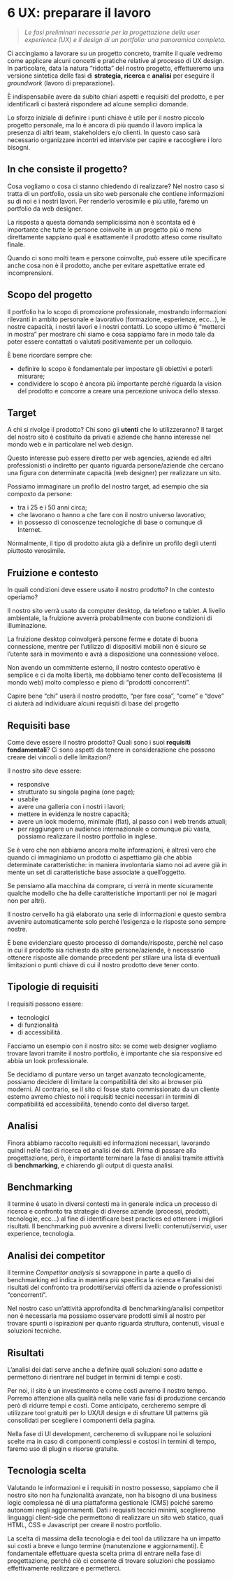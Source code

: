 # 6 UX: preparare il lavoro

> _Le fasi preliminari necessarie per la progettazione della user experience (UX) e il design di un portfolio: una panoramica completa._

Ci accingiamo a lavorare su un progetto concreto, tramite il quale vedremo come applicare
alcuni concetti e pratiche relative al processo di UX design. In particolare, data la natura
“ridotta” del nostro progetto, effettueremo una versione sintetica delle
fasi di **strategia, ricerca** e **analisi** per eseguire il _groundwork_ (lavoro di
preparazione).

È indispensabile avere da subito chiari aspetti e requisiti del prodotto, e
per identificarli ci basterà rispondere ad alcune semplici domande.

Lo sforzo iniziale di definire i punti chiave è utile per il nostro piccolo
progetto personale, ma lo è ancora di più quando il lavoro implica la
presenza di altri team, stakeholders e/o clienti. In questo caso sarà
necessario organizzare incontri ed interviste per capire e raccogliere i
loro bisogni.

## In che consiste il progetto?

Cosa vogliamo o cosa ci stanno chiedendo di realizzare? Nel nostro caso si
tratta di un portfolio, ossia un sito web personale che contiene
informazioni su di noi e i nostri lavori. Per renderlo verosimile e più
utile, faremo un portfolio da web designer.

La risposta a questa domanda semplicissima non è scontata ed è importante
che tutte le persone coinvolte in un progetto più o meno direttamente
sappiano qual è esattamente il prodotto atteso come risultato finale.

Quando ci sono molti team e persone coinvolte, può essere utile specificare
anche cosa non è il prodotto, anche per evitare aspettative errate ed
incomprensioni.

## Scopo del progetto

Il portfolio ha lo scopo di promozione professionale, mostrando
informazioni rilevanti in ambito personale e lavorativo
(formazione, esperienze, ecc…), le nostre capacità, i nostri lavori e i
nostri contatti. Lo scopo ultimo è “metterci in mostra” per mostrare chi
siamo e cosa sappiamo fare in modo tale da poter essere contattati o
valutati positivamente per un colloquio.

È bene ricordare sempre che:

- definire lo scopo è fondamentale per impostare gli obiettivi e
  poterli misurare;
- condividere lo scopo è ancora più importante perché riguarda la vision del prodotto e concorre a creare una percezione univoca dello stesso.

## Target

A chi si rivolge il prodotto? Chi sono gli **utenti** che lo utilizzeranno? Il
target del nostro sito è costituito da privati e aziende che hanno
interesse nel mondo web e in particolare nel web design.

Questo interesse può essere diretto per web agencies, aziende ed altri
professionisti o indiretto per quanto riguarda persone/aziende che cercano
una figura con determinate capacità (web designer) per realizzare un sito.

Possiamo immaginare un profilo del nostro target, ad esempio che sia
composto da persone:

- tra i 25 e i 50 anni circa;
- che lavorano o hanno a che fare con il nostro universo lavorativo;
- in possesso di conoscenze tecnologiche di base o comunque di
  Internet.

Normalmente, il tipo di prodotto aiuta già a definire un profilo degli utenti
piuttosto verosimile.

## Fruizione e contesto

In quali condizioni deve essere usato il nostro prodotto? In che contesto
operiamo?

Il nostro sito verrà usato da computer desktop, da telefono e tablet. A
livello ambientale, la fruizione avverrà probabilmente con buone condizioni
di illuminazione.

La fruizione desktop coinvolgerà persone ferme e dotate di buona
connessione, mentre per l’utilizzo di dispositivi mobili non è sicuro se
l’utente sarà in movimento e avrà a disposizione una connessione veloce.

Non avendo un committente esterno, il nostro contesto operativo è semplice
e ci da molta libertà, ma dobbiamo tener conto dell’ecosistema (il mondo
web) molto complesso e pieno di “prodotti concorrenti”.

Capire bene “chi” userà il nostro prodotto, “per fare cosa”, “come” e
“dove” ci aiuterà ad individuare alcuni requisiti di base del progetto


## Requisiti base

Come deve essere il nostro prodotto? Quali sono i suoi **requisiti fondamentali**? Ci sono
aspetti da tenere in considerazione che possono creare dei vincoli o delle
limitazioni?

Il nostro sito deve essere:

- responsive
- strutturato su singola pagina (one page);
- usabile
- avere una galleria con i nostri i lavori;
- mettere in evidenza le nostre capacità;
- avere un look moderno, minimale (flat), al passo con i web trends
attuali;
- per raggiungere un audience internazionale o comunque più vasta,
possiamo realizzare il nostro portfolio in inglese.

Se è vero che non abbiamo ancora molte informazioni, è altresì vero che quando
ci immaginiamo un prodotto ci aspettiamo già che abbia determinate
caratteristiche: in maniera involontaria siamo noi ad avere già in mente un
set di caratteristiche base associate a quell’oggetto.

Se pensiamo alla macchina da comprare, ci verrà in mente sicuramente
qualche modello che ha delle caratteristiche importanti per noi (e magari
non per altri).

Il nostro cervello ha già elaborato una serie di informazioni e questo
sembra avvenire automaticamente solo perché l’esigenza e le risposte sono
sempre nostre.

È bene evidenziare questo processo di domande/risposte, perchè nel caso in cui il
prodotto sia richiesto da altre persone/aziende, è necessario ottenere
risposte alle domande precedenti per stilare una lista di eventuali
limitazioni o punti chiave di cui il nostro prodotto deve tener conto.

## Tipologie di requisiti

I requisiti possono essere:

- tecnologici
- di funzionalità
- di accessibilità.

Facciamo un esempio con il nostro sito: se come web designer vogliamo
trovare lavori tramite il nostro portfolio, è importante che sia responsive
ed abbia un look professionale.

Se decidiamo di puntare verso un target avanzato tecnologicamente, possiamo
decidere di limitare la compatibilità del sito ai browser più moderni. Al
contrario, se il sito ci fosse stato commissionato da un cliente esterno
avremo chiesto noi i requisiti tecnici necessari in termini di
compatibilità ed accessibilità, tenendo conto del diverso target.

## Analisi

Finora abbiamo raccolto requisiti ed informazioni necessari, lavorando
quindi nelle fasi di ricerca ed analisi dei dati. Prima di passare alla
progettazione, però, è importante terminare la fase di analisi tramite
attività di **benchmarking**, e chiarendo gli output di questa analisi.

## Benchmarking

Il termine è usato in diversi contesti ma in generale indica un processo di
ricerca e confronto tra strategie di diverse aziende (processi, prodotti,
tecnologie, ecc…) al fine di identificare best practices ed ottenere i
migliori risultati. Il benchmarking può avvenire a diversi livelli:
contenuti/servizi, user experience, tecnologia.

## Analisi dei competitor

Il termine *Competitor analysis* si sovrappone in parte a quello di
benchmarking ed indica in maniera più specifica la ricerca e l’analisi dei
risultati del confronto tra prodotti/servizi offerti da aziende o
professionisti “concorrenti”.

Nel nostro caso un’attività approfondita di benchmarking/analisi competitor
non è necessaria ma possiamo osservare prodotti simili al nostro per
trovare spunti o ispirazioni per quanto riguarda struttura, contenuti,
visual e soluzioni tecniche.

## Risultati

L’analisi dei dati serve anche a definire quali soluzioni sono adatte e
permettono di rientrare nel budget in termini di tempi e costi.

Per noi, il sito è un investimento e come costi avremo il nostro tempo.
Porremo attenzione alla qualità nella nelle varie fasi di produzione
cercando però di ridurre tempi e costi. Come anticipato, cercheremo sempre
di utilizzare tool gratuiti per lo UX/UI design e di sfruttare UI patterns
già consolidati per scegliere i componenti della pagina.

Nella fase di UI development, cercheremo di sviluppare noi le soluzioni
scelte ma in caso di componenti complessi e costosi in termini di tempo,
faremo uso di plugin e risorse gratuite.

## Tecnologia scelta

Valutando le informazioni e i requisiti in nostro possesso, sappiamo che il
nostro sito non ha funzionalità avanzate, non ha bisogno di una business logic complessa
né di una piattaforma gestionale (CMS) poiché saremo autonomi negli aggiornamenti.
Dati i requisiti tecnici minimi, sceglieremo linguaggi client-side che permettono di realizzare un sito web statico, quali
HTML, CSS e Javascript per creare il nostro portfolio.

La scelta di massima della tecnologia e dei tool da utilizzare ha un
impatto sui costi a breve e lungo termine (manutenzione e aggiornamenti).
È fondamentale effettuare questa scelta prima di entrare nella fase di
progettazione, perché ciò ci consente di trovare soluzioni che possiamo
effettivamente realizzare e permetterci.